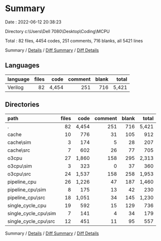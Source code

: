 # Summary

Date : 2022-06-12 20:38:23

Directory c:\\Users\\Dell 7080\\Desktop\\Coding\\MCPU

Total : 82 files,  4454 codes, 251 comments, 716 blanks, all 5421 lines

Summary / [Details](details.md) / [Diff Summary](diff.md) / [Diff Details](diff-details.md)

## Languages
| language | files | code | comment | blank | total |
| :--- | ---: | ---: | ---: | ---: | ---: |
| Verilog | 82 | 4,454 | 251 | 716 | 5,421 |

## Directories
| path | files | code | comment | blank | total |
| :--- | ---: | ---: | ---: | ---: | ---: |
| . | 82 | 4,454 | 251 | 716 | 5,421 |
| cache | 10 | 776 | 31 | 105 | 912 |
| cache\\sim | 3 | 174 | 5 | 28 | 207 |
| cache\\src | 7 | 602 | 26 | 77 | 705 |
| o3cpu | 27 | 1,860 | 158 | 295 | 2,313 |
| o3cpu\\sim | 3 | 323 | 0 | 37 | 360 |
| o3cpu\\src | 24 | 1,537 | 158 | 258 | 1,953 |
| pipeline_cpu | 26 | 1,226 | 47 | 187 | 1,460 |
| pipeline_cpu\\sim | 8 | 175 | 13 | 42 | 230 |
| pipeline_cpu\\src | 18 | 1,051 | 34 | 145 | 1,230 |
| single_cycle_cpu | 19 | 592 | 15 | 129 | 736 |
| single_cycle_cpu\\sim | 7 | 141 | 4 | 34 | 179 |
| single_cycle_cpu\\src | 12 | 451 | 11 | 95 | 557 |

Summary / [Details](details.md) / [Diff Summary](diff.md) / [Diff Details](diff-details.md)